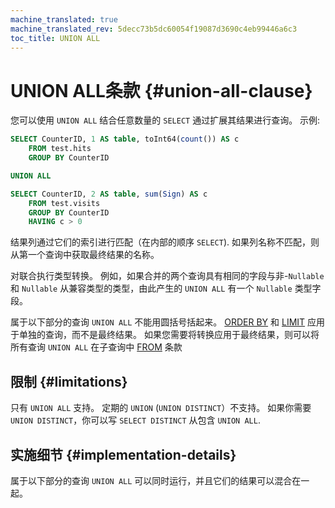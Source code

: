 ```yaml
---
machine_translated: true
machine_translated_rev: 5decc73b5dc60054f19087d3690c4eb99446a6c3
toc_title: UNION ALL
---
```


# UNION ALL条款 {#union-all-clause}

您可以使用 `UNION ALL` 结合任意数量的 `SELECT` 通过扩展其结果进行查询。 示例:

``` sql
SELECT CounterID, 1 AS table, toInt64(count()) AS c
    FROM test.hits
    GROUP BY CounterID

UNION ALL

SELECT CounterID, 2 AS table, sum(Sign) AS c
    FROM test.visits
    GROUP BY CounterID
    HAVING c > 0
```

结果列通过它们的索引进行匹配（在内部的顺序 `SELECT`). 如果列名称不匹配，则从第一个查询中获取最终结果的名称。

对联合执行类型转换。 例如，如果合并的两个查询具有相同的字段与非-`Nullable` 和 `Nullable` 从兼容类型的类型，由此产生的 `UNION ALL` 有一个 `Nullable` 类型字段。

属于以下部分的查询 `UNION ALL` 不能用圆括号括起来。 [ORDER BY](../../../sql-reference/statements/select/order-by.md) 和 [LIMIT](../../../sql-reference/statements/select/limit.md) 应用于单独的查询，而不是最终结果。 如果您需要将转换应用于最终结果，则可以将所有查询 `UNION ALL` 在子查询中 [FROM](../../../sql-reference/statements/select/from.md) 条款

## 限制 {#limitations}

只有 `UNION ALL` 支持。 定期的 `UNION` (`UNION DISTINCT`）不支持。 如果你需要 `UNION DISTINCT`，你可以写 `SELECT DISTINCT` 从包含 `UNION ALL`.

## 实施细节 {#implementation-details}

属于以下部分的查询 `UNION ALL` 可以同时运行，并且它们的结果可以混合在一起。
